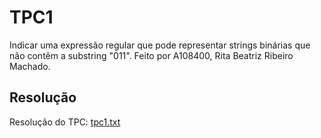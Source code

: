 # TPC1 
Indicar uma expressão regular que pode representar strings binárias que não contêm a substring "011".
Feito por A108400, Rita Beatriz Ribeiro Machado.


## Resolução
Resolução do TPC: [tpc1.txt](https://github.com/ritarm03/PLC2025/blob/main/TP1/tpc1.txt)
